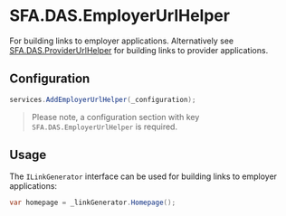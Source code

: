 # SFA.DAS.EmployerUrlHelper

For building links to employer applications. Alternatively see [SFA.DAS.ProviderUrlHelper] for building links to provider applications.

## Configuration

```c#
services.AddEmployerUrlHelper(_configuration);
```

> Please note, a configuration section with key `SFA.DAS.EmployerUrlHelper` is required.

## Usage

The `ILinkGenerator` interface can be used for building links to employer applications:

```c#
var homepage = _linkGenerator.Homepage();
```

[SFA.DAS.ProviderUrlHelper]: https://github.com/SkillsFundingAgency/das-providerapprenticeshipsservice/tree/master/src/SFA.DAS.ProviderUrlHelper
